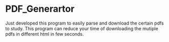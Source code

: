 # PDF_Generartor

Just developed this program to easily parse and download the certain pdfs to study.
This program can reduce your time of downloading the mutiple pdfs in different html in few seconds.
